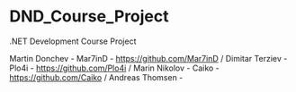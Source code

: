 # DND_Course_Project
.NET Development Course Project

Martin Donchev - Mar7inD - https://github.com/Mar7inD /
Dimitar Terziev - Plo4i - https://github.com/Plo4i /
Marin Nikolov - Caiko - https://github.com/Caiko /
Andreas Thomsen - 

